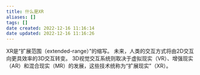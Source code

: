 ```yaml
---
title: 什么是XR
aliases: []
tags: []
date created: 2022-12-16 11:16:14
date updated: 2022-12-16 11:16:26
---
```


XR是“扩展范围（extended-range）”的缩写。 未来，人类的交互方式将由2D交互向更具效率的3D交互转变。 3D视觉交互系统则取决于虚拟现实（VR）、增强现实（AR）和混合现实（MR）的发展，这些技术统称为“扩展现实”（XR）。
